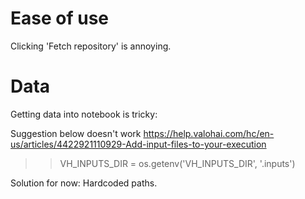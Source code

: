 # Ease of use

Clicking 'Fetch repository' is annoying.




# Data

Getting data into notebook is tricky:

Suggestion below doesn't work
https://help.valohai.com/hc/en-us/articles/4422921110929-Add-input-files-to-your-execution

>> VH_INPUTS_DIR = os.getenv('VH_INPUTS_DIR', '.inputs')
 
Solution for now: 
Hardcoded paths. 